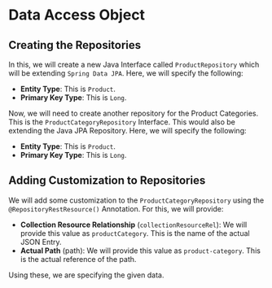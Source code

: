 <h1>Data Access Object</h1>
<h2>Creating the Repositories</h2>
<p>
    In this, we will create a new Java Interface called <code>ProductRepository</code> which will be extending <code>Spring Data JPA</code>. Here, we will specify the following:
    <ul>
        <li><b>Entity Type</b>: This is <code>Product</code>.</li>
        <li><b>Primary Key Type</b>: This is <code>Long</code>.</li>
    </ul>
</p>
<p>
    <p>Now, we will need to create another repository for the Product Categories. This is the <code>ProductCategoryRepository</code> Interface. This would also be extending the Java JPA Repository. Here, we will specify the following:</p>
    <ul>
        <li><b>Entity Type</b>: This is <code>Product</code>.</li>
        <li><b>Primary Key Type</b>: This is <code>Long</code>.</li>
    </ul>
</p>

<h2>Adding Customization to Repositories</h2>
<p>
    <p>We will add some customization to the <code>ProductCategoryRepository</code> using the <code>@RepositoryRestResource()</code> Annotation. For this, we will provide:</p>
    <ul>
        <li><b>Collection Resource Relationship</b> (<code>collectionResourceRel</code>): We will provide this value as <code>productCategory</code>. This is the name of the actual JSON Entry.</li>
        <li><b>Actual Path</b> (path): We will provide this value as <code>product-category</code>. This is the actual reference of the path.</li>
    </ul>
    <p>Using these, we are specifying the given data.</p>
</p>